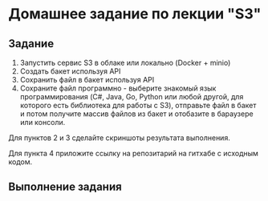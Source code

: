# Домашнее задание по лекции "S3"

## Задание

1. Запустить сервис S3 в облаке или локально (Docker + minio)
2. Создать бакет используя API
3. Сохранить файл в бакет используя API
4. Сохраните файл программно - выберите знакомый язык программирования (C#, Java, Go, Python или любой другой, для которого есть библиотека для работы с S3), отправьте файл в бакет и потом получите массив файлов из бакет и отобазите в бараузере или консоли.

Для пунктов 2 и 3 сделайте скриншоты результата выполнения.

Для пункта 4 приложите ссылку на репозитарий на гитхабе с исходным кодом.

## Выполнение задания
